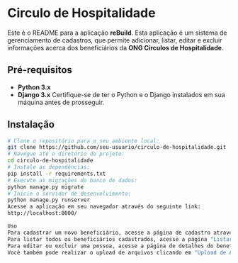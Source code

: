 # Circulo de Hospitalidade

Este é o README para a aplicação **reBuild**. Esta aplicação é um sistema de gerenciamento de cadastros, que permite adicionar, listar, editar e excluir informações acerca dos beneficiários da **ONG Círculos de Hospitalidade**.

## Pré-requisitos
- **Python 3.x**
- **Django 3.x**
Certifique-se de ter o Python e o Django instalados em sua máquina antes de prosseguir.

## Instalação
```bash
# Clone o repositório para o seu ambiente local:
git clone https://github.com/seu-usuario/circulo-de-hospitalidade.git
# Navegue até o diretório do projeto:
cd circulo-de-hospitalidade
# Instale as dependências:
pip install -r requirements.txt
# Execute as migrações do banco de dados:
python manage.py migrate
# Inicie o servidor de desenvolvimento:
python manage.py runserver
Acesse a aplicação em seu navegador através do seguinte link: 
http://localhost:8000/

Uso
Para cadastrar um novo beneficiário, acesse a página de cadastro através do link "Cadastrar Novo Beneficiário" na página inicial.
Para listar todos os beneficiários cadastrados, acesse a página "Listar Beneficiários já cadastrados".
Para editar ou excluir uma pessoa, acesse a página de detalhes do beneficiário e clique nos botões correspondentes.
Você também pode realizar o upload de arquivos clicando em "Upload de Arquivo" no header.